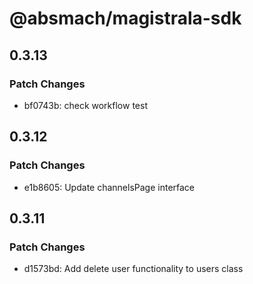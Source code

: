 # @absmach/magistrala-sdk

## 0.3.13

### Patch Changes

- bf0743b: check workflow test

## 0.3.12

### Patch Changes

- e1b8605: Update channelsPage interface

## 0.3.11

### Patch Changes

- d1573bd: Add delete user functionality to users class
